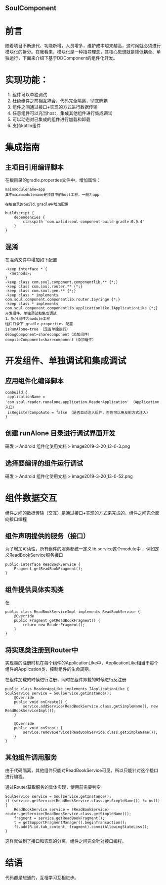 ## SoulComponent

# 前言

随着项目不断迭代、功能新增，人员增多，维护成本越来越高，这时候就必须进行模块化的拆分。在我看来，模块化是一种指导理念，其核心思想就是降低耦合、单独运行，下面来介绍下基于DDComponent的组件化开发。

# 实现功能：
1. 组件可以单独调试
2. 杜绝组件之前相互耦合，代码完全隔离，彻底解耦
3. 组件之间通过接口+实现的方式进行数据传输
4. 任意组件可以充当host，集成其他组件进行集成调试
5. 可以动态对已集成的组件进行加载和卸载
6. 支持kotlin组件

# 集成指南

## 主项目引用编译脚本
在根目录的gradle.properties文件中，增加属性：

```
mainmodulename=app
其中mainmodulename是项目中的host工程，一般为app

在根目录的build.gradle中增加配置

buildscript {
    dependencies {
        classpath 'com.walid:soul-component-build-gradle:0.0.4'
    }
}
```

## 混淆

在混淆文件中增加如下配置

```
-keep interface * {
  <methods>;
}
-keep class com.soul.component.componentlib.** {*;}
-keep class com.soul.router.** {*;}
-keep class com.soul.gen.** {*;}
-keep class * implements com.soul.component.componentlib.router.ISyringe {*;}
-keep class * implements com.soul.component.componentlib.applicationlike.IApplicationLike {*;}
开发组件、单独调试和集成调试
1、拆分组件为module工程
组件目录下 gradle.properties 配置
isRunAlone=true （是否单独运行）
debugComponent=sharecomponent（添加组件）
compileComponent=sharecomponent（添加组件）

```

# 开发组件、单独调试和集成调试

## 应用组件化编译脚本

```
combuild {
 applicationName = 'com.soul.reader.runalone.application.ReaderApplication' （Application 入口）
 isRegisterCompoAuto = false （是否自动注入组件，否则可以用反射方式注入）
}
```


## 创建 runAlone 目录进行调试界面开发

研发 > Android 组件化使用文档 > image2019-3-20_13-0-3.png


## 选择要编译的组件运行调试
研发 > Android 组件化使用文档 > image2019-3-20_13-0-52.png


# 组件数据交互

组件之间的数据传输（交互）是通过接口+实现的方式来完成的，组件之间完全面向接口编程

## 组件声明提供的服务（接口）
为了增加可读性，所有组件的服务都统一定义lib.service这个module中 ，例如定义ReadBookService服务接口

```
public interface ReadBookService {
    Fragment getReadBookFragment();
}
```

## 组件提供具体实现类

在

```
public class ReadBookServiceImpl implements ReadBookService {
    @Override
    public Fragment getReadBookFragment() {
        return new ReaderFragment();
    }
}
```

## 将实现类注册到Router中
实现类的注册时机在每个组件的ApplicationLike中，ApplicationLike相当于每个组件的Application类，控制组件的生命周期。

在组件加载的时候进行注册，同时在组件卸载的时候进行反注册

```
public class ReaderAppLike implements IApplicationLike {
SoulService service = SoulService.getInstance();
    @Override
    public void onCreate() {
        service.addService(ReadBookService.class.getSimpleName(), new ReadBookServiceImpl());
    }

    @Override
    public void onStop() {
        service.removeService(ReadBookService.class.getSimpleName());
    }
}
```

## 其他组件调用服务
由于代码隔离，其他组件只能对ReadBookService可见，所以只能针对这个接口进行编程。

通过Router获取服务的具体实现，使用前需要判空。

```
SoulService service = SoulService.getInstance();
if (service.getService(ReadBookService.class.getSimpleName()) != null) {
    ReadBookService service = (ReadBookService) router.getService(ReadBookService.class.getSimpleName());
    fragment = service.getReadBookFragment();
    t = getSupportFragmentManager().beginTransaction();
    ft.add(R.id.tab_content, fragment).commitAllowingStateLoss();
}
```

这样就做到了接口和实现的分离，组件之间完全针对接口编程。

# 结语

代码都是想通的，互相学习互相进步。

